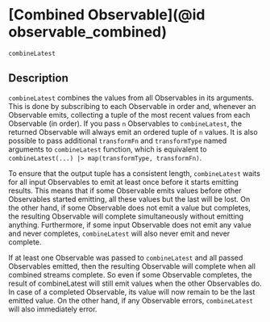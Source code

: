 # [Combined Observable](@id observable_combined)

```@docs
combineLatest
```

## Description

`combineLatest` combines the values from all Observables in its arguments. This is done by subscribing to each Observable in order and, whenever an Observable emits, collecting a tuple of the most recent values from each Observable (in order). If you pass `n` Observables to `combineLatest`, the returned Observable will always emit an ordered tuple of `n` values. It is also possible to pass additional `transformFn` and `transformType` named arguments to `combineLatest` function, which is equivalent to `combineLatest(...) |> map(transformType, transformFn)`.

To ensure that the output tuple has a consistent length, `combineLatest` waits for all input Observables to emit at least once before it starts emitting results. This means that if some Observable emits values before other Observables started emitting, all these values but the last will be lost. On the other hand, if some Observable does not emit a value but completes, the resulting Observable will complete simultaneously without emitting anything. Furthermore, if some input Observable does not emit any value and never completes, `combineLatest` will also never emit and never complete.

If at least one Observable was passed to `combineLatest` and all passed Observables emitted, then the resulting Observable will complete when all combined streams complete. So even if some Observable completes, the result of combineLatest will still emit values when the other Observables do. In case of a completed Observable, its value will now remain to be the last emitted value. On the other hand, if any Observable errors, `combineLatest` will also immediately error.
